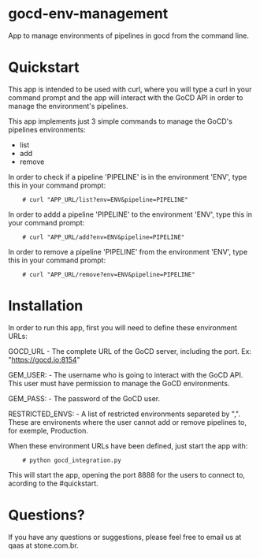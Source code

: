 # gocd-env-management
App to manage environments of pipelines in gocd from the command line.

# Quickstart
This app is intended to be used with curl, where you will type a curl in your command prompt and the app will interact with the GoCD API in order to manage the environment's pipelines.

This app implements just 3 simple commands to manage the GoCD's pipelines environments:

- list
- add
- remove

In order to check if a pipeline 'PIPELINE' is in the environment 'ENV', type this in your command prompt:
```
 	# curl "APP_URL/list?env=ENV&pipeline=PIPELINE"
```

In order to addd a pipeline 'PIPELINE' to the environment 'ENV', type this in your command prompt:
```
	# curl "APP_URL/add?env=ENV&pipeline=PIPELINE"
```

In order to remove a pipeline 'PIPELINE' from the environment 'ENV', type this in your command prompt:
```
	# curl "APP_URL/remove?env=ENV&pipeline=PIPELINE"
```

# Installation
In order to run this app, first you will need to define these environment URLs:

GOCD_URL
	- The complete URL of the GoCD server, including the port. Ex: "https://gocd.io:8154"

GEM_USER:
	- The username who is going to interact with the GoCD API. This user must have permission to manage the GoCD environments.

GEM_PASS:
	- The password of the GoCD user.

RESTRICTED_ENVS:
	- A list of restricted environments separeted by ",". These are environents where the user cannot add or remove pipelines to, for exemple, Production.

When these environment URLs have been defined, just start the app with:
```
	# python gocd_integration.py
```
This will start the app, opening the port 8888 for the users to connect to, acording to the #quickstart.

# Questions?
If you have any questions or suggestions, please feel free to email us at qaas at stone.com.br.
